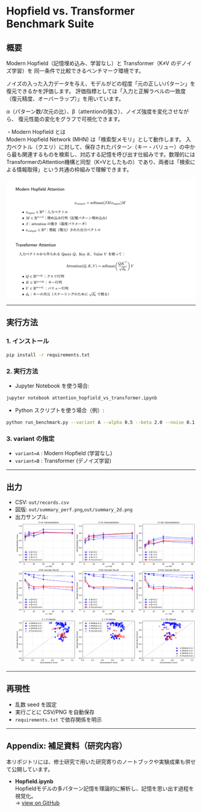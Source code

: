 # Hopfield vs. Transformer Benchmark Suite

## 概要
Modern Hopfield（記憶埋め込み、学習なし）と Transformer（K≠V のデノイズ学習）を
同一条件で比較できるベンチマーク環境です。

ノイズの入った入力データを与え、モデルがどの程度「元の正しいパターン」を復元できるかを評価します。
評価指標としては「入力と正解ラベルの一致度（復元精度、オーバーラップ）」を用いています。

α（パターン数/次元の比）、β（attentionの強さ）、ノイズ強度を変化させながら、
復元性能の変化をグラフで可視化できます。


・Modern Hopfield とは  
Modern Hopfield Network (MHN) は「検索型メモリ」として動作します。
入力ベクトル（クエリ）に対して、保存されたパターン（キー・バリュー）の中から最も関連するものを検索し、対応する記憶を呼び出す仕組みです。数理的にはTransformerのAttention機構と同型（K=Vとしたもの）であり、両者は「検索による情報取得」という共通の枠組みで理解できます。

![MHN vs TF](docs/attention_cmp.png)  



---

## 実行方法

### 1. インストール
```bash
pip install -r requirements.txt
```

### 2. 実行方法
- Jupyter Notebook を使う場合:
```bash
jupyter notebook attention_hopfield_vs_transformer.ipynb
```

- Python スクリプトを使う場合（例）:
```bash
python run_benchmark.py --variant A --alpha 0.5 --beta 2.0 --noise 0.1
```

### 3. variant の指定
- `variant=A` : Modern Hopfield (学習なし)
- `variant=B` : Transformer (デノイズ学習)

---

## 出力
- CSV: `out/records.csv`
- 図版: `out/summary_perf.png`,`out/summary_2d.png`
- 出力サンプル:
![Performance curve](out/summary_perf.png)
![2D map](out/summary_2d.png)


---

## 再現性
- 乱数 seed を固定
- 実行ごとに CSV/PNG を自動保存
- `requirements.txt` で依存関係を明示

---

## Appendix: 補足資料（研究内容）

本リポジトリには、修士研究で用いた研究寄りのノートブックや実験成果も併せて公開しています。

- **Hopfield.ipynb**  
  Hopfieldモデルの多パターン記憶を理論的に解析し、記憶を思い出す過程を視覚化。  
  → [view on GitHub](appendix/Hopfield.ipynb)
